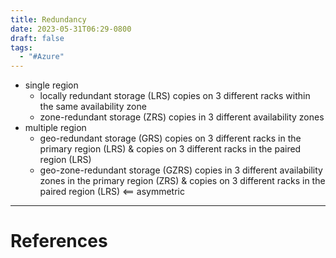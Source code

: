 ```yaml
---
title: Redundancy
date: 2023-05-31T06:29-0800
draft: false
tags:
  - "#Azure"
---
```

- single region
    - locally redundant storage (LRS)
      copies on 3 different racks within the same availability zone
    - zone-redundant storage (ZRS)
      copies in 3 different availability zones
- multiple region
    - geo-redundant storage (GRS)
      copies on 3 different racks in the primary region (LRS) &
      copies on 3 different racks in the paired region (LRS)
    - geo-zone-redundant storage (GZRS)
      copies in 3 different availability zones in the primary region (ZRS) &
      copies on 3 different racks in the paired region (LRS) <== asymmetric

---
# References

